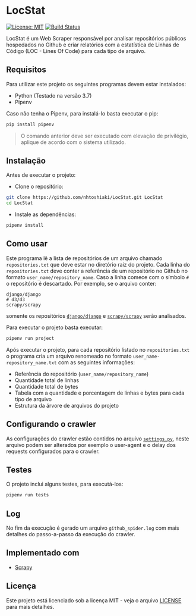 # LocStat

[![License: MIT](https://img.shields.io/badge/License-MIT-yellow.svg)](https://opensource.org/licenses/MIT) [![Build Status](https://travis-ci.org/nhtoshiaki/LocStat.svg?branch=master)](https://travis-ci.org/nhtoshiaki/LocStat)

LocStat é um Web Scraper responsável por analisar repositórios públicos hospedados no Github e criar relatórios com a estatística de Linhas de Código (LOC - Lines Of Code) para cada tipo de arquivo.

## Requisitos

Para utilizar este projeto os seguintes programas devem estar instalados:

- Python (Testado na versão 3.7)
- Pipenv

Caso não tenha o Pipenv, para instalá-lo basta executar o pip:

```sh
pip install pipenv
```

> O comando anterior deve ser executado com elevação de privilégio, aplique de acordo com o sistema utilizado.

## Instalação

Antes de executar o projeto:

- Clone o repositório:

```sh
git clone https://github.com/nhtoshiaki/LocStat.git LocStat
cd LocStat
```

- Instale as dependências:

```sh
pipenv install
```

## Como usar

Este programa lê a lista de repositórios de um arquivo chamado `repositories.txt` que deve estar no diretório raiz do projeto. Cada linha do `repositories.txt` deve conter a referência de um repositório no Github no formato `user_name/repository_name`. Caso a linha comece com o símbolo `#` o repositório é descartado. Por exemplo, se o arquivo conter:

```
django/django
# d3/d3
scrapy/scrapy
```

somente os repositórios [`django/django`](https://github.com/django/django) e [`scrapy/scrapy`](https://github.com/scrapy/scrapy) serão analisados.

Para executar o projeto basta executar:

```sh
pipenv run project
```

Após executar o projeto, para cada repositório listado no `repositories.txt` o programa cria um arquivo renomeado no formato `user_name-repository_name.txt` com as seguintes informações:

- Referência do repositório (`user_name/repository_name`)
- Quantidade total de linhas
- Quantidade total de bytes
- Tabela com a quantidade e porcentagem de linhas e bytes para cada tipo de arquivo
- Estrutura da árvore de arquivos do projeto

## Configurando o crawler

As configurações do crawler estão contidos no arquivo [`settings.py`](https://github.com/nhtoshiaki/LocStat/blob/master/LocStat/settings.py), neste arquivo podem ser alterados por exemplo o user-agent e o delay dos requests configurados para o crawler.

## Testes

O projeto inclui alguns testes, para executá-los:

```sh
pipenv run tests
```

## Log

No fim da execução é gerado um arquivo `github_spider.log` com mais detalhes do passo-a-passo da execução do crawler.

## Implementado com

- [Scrapy](https://scrapy.org/)

## Licença

Este projeto está licenciado sob a licença MIT - veja o arquivo [LICENSE](https://github.com/nhtoshiaki/LocStat/blob/master/LICENSE) para mais detalhes.